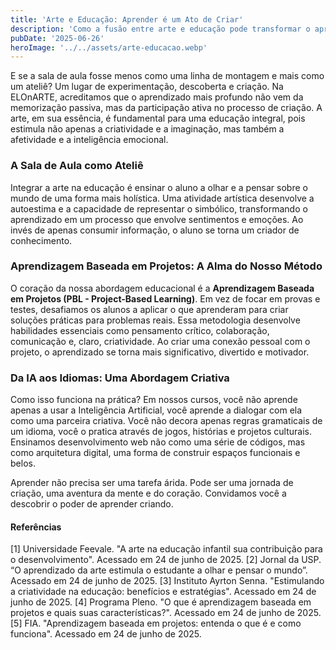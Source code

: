 ```yaml
---
title: 'Arte e Educação: Aprender é um Ato de Criar'
description: 'Como a fusão entre arte e educação pode transformar o aprendizado de temas complexos, como tecnologia e idiomas, em uma jornada criativa, engajadora e profundamente humana.'
pubDate: '2025-06-26'
heroImage: '../../assets/arte-educacao.webp'
---
```


E se a sala de aula fosse menos como uma linha de montagem e mais como um ateliê? Um lugar de experimentação, descoberta e criação. Na ELOnARTE, acreditamos que o aprendizado mais profundo não vem da memorização passiva, mas da participação ativa no processo de criação. A arte, em sua essência, é fundamental para uma educação integral, pois estimula não apenas a criatividade e a imaginação, mas também a afetividade e a inteligência emocional.

### A Sala de Aula como Ateliê

Integrar a arte na educação é ensinar o aluno a olhar e a pensar sobre o mundo de uma forma mais holística. Uma atividade artística desenvolve a autoestima e a capacidade de representar o simbólico, transformando o aprendizado em um processo que envolve sentimentos e emoções. Ao invés de apenas consumir informação, o aluno se torna um criador de conhecimento.

### Aprendizagem Baseada em Projetos: A Alma do Nosso Método

O coração da nossa abordagem educacional é a **Aprendizagem Baseada em Projetos (PBL - Project-Based Learning)**. Em vez de focar em provas e testes, desafiamos os alunos a aplicar o que aprenderam para criar soluções práticas para problemas reais. Essa metodologia desenvolve habilidades essenciais como pensamento crítico, colaboração, comunicação e, claro, criatividade. Ao criar uma conexão pessoal com o projeto, o aprendizado se torna mais significativo, divertido e motivador.

### Da IA aos Idiomas: Uma Abordagem Criativa

Como isso funciona na prática? Em nossos cursos, você não aprende apenas a usar a Inteligência Artificial, você aprende a dialogar com ela como uma parceira criativa. Você não decora apenas regras gramaticais de um idioma, você o pratica através de jogos, histórias e projetos culturais. Ensinamos desenvolvimento web não como uma série de códigos, mas como arquitetura digital, uma forma de construir espaços funcionais e belos.

Aprender não precisa ser uma tarefa árida. Pode ser uma jornada de criação, uma aventura da mente e do coração. Convidamos você a descobrir o poder de aprender criando.

#### **Referências**
[1] Universidade Feevale. "A arte na educação infantil sua contribuição para o desenvolvimento". Acessado em 24 de junho de 2025.
[2] Jornal da USP. “O aprendizado da arte estimula o estudante a olhar e pensar o mundo”. Acessado em 24 de junho de 2025.
[3] Instituto Ayrton Senna. "Estimulando a criatividade na educação: benefícios e estratégias". Acessado em 24 de junho de 2025.
[4] Programa Pleno. "O que é aprendizagem baseada em projetos e quais suas características?". Acessado em 24 de junho de 2025.
[5] FIA. "Aprendizagem baseada em projetos: entenda o que é e como funciona". Acessado em 24 de junho de 2025.
